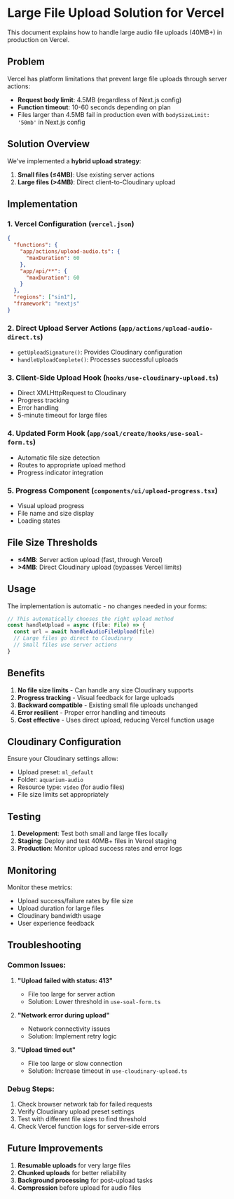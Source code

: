 # Large File Upload Solution for Vercel

This document explains how to handle large audio file uploads (40MB+) in production on Vercel.

## Problem

Vercel has platform limitations that prevent large file uploads through server actions:
- **Request body limit**: 4.5MB (regardless of Next.js config)
- **Function timeout**: 10-60 seconds depending on plan
- Files larger than 4.5MB fail in production even with `bodySizeLimit: '50mb'` in Next.js config

## Solution Overview

We've implemented a **hybrid upload strategy**:
1. **Small files (≤4MB)**: Use existing server actions
2. **Large files (>4MB)**: Direct client-to-Cloudinary upload

## Implementation

### 1. Vercel Configuration (`vercel.json`)
```json
{
  "functions": {
    "app/actions/upload-audio.ts": {
      "maxDuration": 60
    },
    "app/api/**": {
      "maxDuration": 60
    }
  },
  "regions": ["sin1"],
  "framework": "nextjs"
}
```

### 2. Direct Upload Server Actions (`app/actions/upload-audio-direct.ts`)
- `getUploadSignature()`: Provides Cloudinary configuration
- `handleUploadComplete()`: Processes successful uploads

### 3. Client-Side Upload Hook (`hooks/use-cloudinary-upload.ts`)
- Direct XMLHttpRequest to Cloudinary
- Progress tracking
- Error handling
- 5-minute timeout for large files

### 4. Updated Form Hook (`app/soal/create/hooks/use-soal-form.ts`)
- Automatic file size detection
- Routes to appropriate upload method
- Progress indicator integration

### 5. Progress Component (`components/ui/upload-progress.tsx`)
- Visual upload progress
- File name and size display
- Loading states

## File Size Thresholds

- **≤4MB**: Server action upload (fast, through Vercel)
- **>4MB**: Direct Cloudinary upload (bypasses Vercel limits)

## Usage

The implementation is automatic - no changes needed in your forms:

```typescript
// This automatically chooses the right upload method
const handleUpload = async (file: File) => {
  const url = await handleAudioFileUpload(file)
  // Large files go direct to Cloudinary
  // Small files use server actions
}
```

## Benefits

1. **No file size limits** - Can handle any size Cloudinary supports
2. **Progress tracking** - Visual feedback for large uploads
3. **Backward compatible** - Existing small file uploads unchanged
4. **Error resilient** - Proper error handling and timeouts
5. **Cost effective** - Uses direct upload, reducing Vercel function usage

## Cloudinary Configuration

Ensure your Cloudinary settings allow:
- Upload preset: `ml_default`
- Folder: `aquarium-audio`
- Resource type: `video` (for audio files)
- File size limits set appropriately

## Testing

1. **Development**: Test both small and large files locally
2. **Staging**: Deploy and test 40MB+ files in Vercel staging
3. **Production**: Monitor upload success rates and error logs

## Monitoring

Monitor these metrics:
- Upload success/failure rates by file size
- Upload duration for large files
- Cloudinary bandwidth usage
- User experience feedback

## Troubleshooting

### Common Issues:

1. **"Upload failed with status: 413"**
   - File too large for server action
   - Solution: Lower threshold in `use-soal-form.ts`

2. **"Network error during upload"**
   - Network connectivity issues
   - Solution: Implement retry logic

3. **"Upload timed out"**
   - File too large or slow connection
   - Solution: Increase timeout in `use-cloudinary-upload.ts`

### Debug Steps:

1. Check browser network tab for failed requests
2. Verify Cloudinary upload preset settings
3. Test with different file sizes to find threshold
4. Check Vercel function logs for server-side errors

## Future Improvements

1. **Resumable uploads** for very large files
2. **Chunked uploads** for better reliability
3. **Background processing** for post-upload tasks
4. **Compression** before upload for audio files